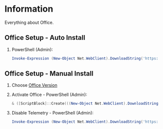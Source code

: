 # Information

Everything about Office.

## Office Setup - Auto Install

1. PowerShell (Admin):

   ```powershell
   Invoke-Expression (New-Object Net.WebClient).DownloadString('https://raw.githubusercontent.com/ByKsTv/Everything/main/Windows/Office/Download.ps1')

   ```

## Office Setup - Manual Install

1. Choose [Office Version](https://gravesoft.dev/download_windows_office/office_c2r_links/#english-en-us)
1. Activate Office - PowerShell (Admin):

   ```powershell
   & ([ScriptBlock]::Create(((New-Object Net.WebClient).DownloadString('https://get.activated.win/')))) /Ohook

   ```

1. Disable Telemetry - PowerShell (Admin):

   ```powershell
   Invoke-Expression (New-Object Net.WebClient).DownloadString('https://raw.githubusercontent.com/abbodi1406/WHD/master/scripts/OC2R_DisableTelemetry.ps1')

   ```
